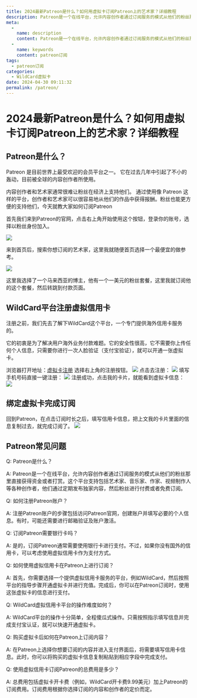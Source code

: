```yaml
---
title: 2024最新Patreon是什么？如何用虚拟卡订阅Patreon上的艺术家？详细教程
description: Patreon是一个在线平台，允许内容创作者通过订阅服务的模式从他们的粉丝那里直接获得资金或者打赏。这个平台支持包括艺术家、音乐家、作家、视频制作人等各种创作者，他们通过定期发布独家内容，然后粉丝进行付费或者免费订阅。
meta: 
  - 
    name: description
    content: Patreon是一个在线平台，允许内容创作者通过订阅服务的模式从他们的粉丝那里直接获得资金或者打赏。这个平台支持包括艺术家、音乐家、作家、视频制作人等各种创作者，他们通过定期发布独家内容，然后粉丝进行付费或者免费订阅。
  - 
    name: keywords
    content: patreon订阅
tags: 
  - patreon订阅
categories:
  - WildCard虚拟卡
date: 2024-04-30 09:11:32
permalink: /patreon/
---
```


# 2024最新Patreon是什么？如何用虚拟卡订阅Patreon上的艺术家？详细教程
## Patreon是什么？
Patreon 是目前世界上最受欢迎的会员平台之一。 它在过去几年中引起了不小的轰动，目前被全球的内容创作者所使用。

内容创作者和艺术家通常很难让粉丝在经济上支持他们。 通过使用像 Patreon 这样的平台，创作者和艺术家可以很容易地从他们的作品中获得报酬。粉丝也能更方便的支持他们，今天就教大家如何订阅Patreon

首先我们来到Patreon的官网，点击右上角开始使用这个按钮，登录你的账号，选择以粉丝身份加入。

![](https://hlplch.aliyuntm.com/chatgpt/WX20240410-183030.png)

来到首页后，搜索你想订阅的艺术家，这里我就随便首页选择一个最便宜的做参考。

![](https://hlplch.aliyuntm.com/chatgpt/WX20240410-183045.png)

这里我选择了一个马来西亚的博主，他有一个一美元的粉丝套餐，这里我就订阅他的这个套餐，然后转跳到付款页面。

## WildCard平台注册虚拟信用卡
注册之前，我们先去了解下WildCard这个平台，一个专门提供海外信用卡服务的。

它的初衷是为了解决用户海外业务付款难题。它的安全性很高，它不需要你上传任何个人信息，只需要你进行一次人脸验证（支付宝验证），就可以开通一张虚拟卡。

浏览器打开地址：[虚拟卡注册](https://bewildcard.com/i/TOGPT) 选择右上角的注册按钮。
![](https://hlplch.aliyuntm.com/chatgpt/WX20240404-205532.png)
点击去注册：
![](https://hlplch.aliyuntm.com/chatgpt/WX20240410-183102.png)
填写手机号码直接一键注册：
![](https://hlplch.aliyuntm.com/chatgpt/WX20240410-183120.png)
注册成功，点击我的卡片，就能看到虚拟卡信息：
![](https://hlplch.aliyuntm.com/chatgpt/WX20240410-183138.png)

## 绑定虚拟卡完成订阅
回到Patreon，在点击订阅时长之后，填写信用卡信息，把上文我的卡片里面的信息复制过去，就完成订阅了。
![](https://hlplch.aliyuntm.com/chatgpt/WX20240410-183220.png)
## Patreon常见问题
Q: Patreon是什么？

A: Patreon是一个在线平台，允许内容创作者通过订阅服务的模式从他们的粉丝那里直接获得资金或者打赏。这个平台支持包括艺术家、音乐家、作家、视频制作人等各种创作者，他们通过定期发布独家内容，然后粉丝进行付费或者免费订阅。

Q: 如何注册Patreon账户？

A: 注册Patreon账户的步骤包括访问Patreon官网，创建账户并填写必要的个人信息。有时，可能还需要进行邮箱验证及账户激活。

Q: 订阅Patreon需要银行卡吗？

A: 是的，订阅Patreon通常需要使用银行卡进行支付。不过，如果你没有国外的信用卡，可以考虑使用虚拟信用卡作为支付方式。

Q: 如何使用虚拟信用卡在Patreon上进行订阅？

A: 首先，你需要选择一个提供虚拟信用卡服务的平台，例如WildCard，然后按照平台的指导步骤开通虚拟卡并进行充值。完成后，你可以在Patreon订阅时，使用这张虚拟卡的信息进行支付。

Q: WildCard虚拟信用卡平台的操作难度如何？

A: WildCard平台的操作十分简单，全程傻瓜式操作。只需按照指示填写信息并完成支付宝认证，就可以快速开通虚拟卡。

Q: 购买虚拟卡后如何在Patreon上订阅内容？

A: 在Patreon上选择你想要订阅的内容并进入支付界面后，将需要填写信用卡信息。此时，你可以将购买的虚拟卡信息复制粘贴到相应字段中完成支付。

Q: 使用虚拟信用卡订阅Patreon的总费用是多少？

A: 总费用包括虚拟卡开卡费（例如，WildCard开卡费9.99美元）加上Patreon的订阅费用。订阅费用根据你选择订阅的内容和创作者的定价而定。
